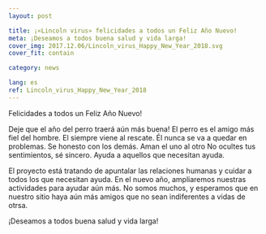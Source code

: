```yaml
---
layout: post

title: ¡«Lincoln virus» felicidades a todos un Feliz Año Nuevo!
meta: ¡Deseamos a todos buena salud y vida larga!
cover_img: 2017.12.06/Lincoln_virus_Happy_New_Year_2018.svg
cover_fit: contain

category: news

lang: es
ref: Lincoln_virus_Happy_New_Year_2018
---
```


Felicidades a todos un Feliz Año Nuevo!

Deje que el año del perro traerá aún más buena!
El perro es el amigo más fiel del hombre.
El siempre viene al rescate.
Él nunca se va a quedar en problemas.
Se honesto con los demás.
Aman el uno al otro
No ocultes tus sentimientos, sé sincero.
Ayuda a aquellos que necesitan ayuda.

El proyecto está tratando de apuntalar las relaciones humanas y cuidar a todos los que necesitan ayuda.
En el nuevo año, ampliaremos nuestras actividades para ayudar aún más.
No somos muchos, y esperamos que en nuestro sitio haya aún más amigos que no sean indiferentes a vidas de otrsa.

¡Deseamos a todos buena salud y vida larga!



